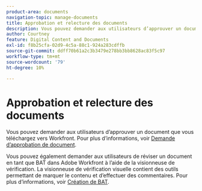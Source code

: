 ```yaml
---
product-area: documents
navigation-topic: manage-documents
title: Approbation et relecture des documents
description: Vous pouvez demander aux utilisateurs d’approuver un document que vous téléchargez vers Workfront. Pour plus d’informations, voir Demande d’approbation de document.
author: Courtney
feature: Digital Content and Documents
exl-id: f8b25cfa-02d9-4c5a-88c1-924a283cdffb
source-git-commit: ddff70b61a2c3b3479e278bb3bb8628ac83f5c97
workflow-type: tm+mt
source-wordcount: '79'
ht-degree: 10%

---
```


# Approbation et relecture des documents

Vous pouvez demander aux utilisateurs d’approuver un document que vous téléchargez vers Workfront. Pour plus d’informations, voir [Demande d’approbation de document](../../review-and-approve-work/manage-approvals/request-document-approvals.md).

Vous pouvez également demander aux utilisateurs de réviser un document en tant que BAT dans Adobe Workfront à l’aide de la visionneuse de vérification. La visionneuse de vérification visuelle contient des outils permettant de marquer le contenu et d’effectuer des commentaires. Pour plus d’informations, voir [Création de BAT](../../review-and-approve-work/proofing/creating-proofs-within-workfront/create-proofs-in-wf.md).
